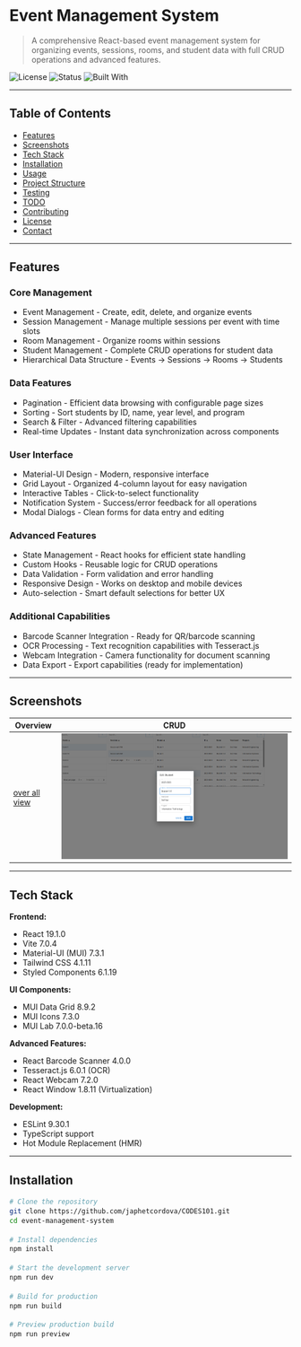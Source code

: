 # Event Management System

> A comprehensive React-based event management system for organizing events, sessions, rooms, and student data with full CRUD operations and advanced features.

![License](https://img.shields.io/badge/license-MIT-blue.svg)
![Status](https://img.shields.io/badge/status-active-brightgreen)
![Built With](https://img.shields.io/badge/built%20with-React%20|%20Vite%20|%20Material-UI-blue)

---

## Table of Contents

- [Features](#features)
- [Screenshots](#screenshots)
- [Tech Stack](#tech-stack)
- [Installation](#installation)
- [Usage](#usage)
- [Project Structure](#project-structure)
- [Testing](#testing)
- [TODO](#todo)
- [Contributing](#contributing)
- [License](#license)
- [Contact](#contact)

---

## Features

### Core Management
- Event Management - Create, edit, delete, and organize events
- Session Management - Manage multiple sessions per event with time slots
- Room Management - Organize rooms within sessions
- Student Management - Complete CRUD operations for student data
- Hierarchical Data Structure - Events → Sessions → Rooms → Students

### Data Features
- Pagination - Efficient data browsing with configurable page sizes
- Sorting - Sort students by ID, name, year level, and program
- Search & Filter - Advanced filtering capabilities
- Real-time Updates - Instant data synchronization across components

### User Interface
- Material-UI Design - Modern, responsive interface
- Grid Layout - Organized 4-column layout for easy navigation
- Interactive Tables - Click-to-select functionality
- Notification System - Success/error feedback for all operations
- Modal Dialogs - Clean forms for data entry and editing

### Advanced Features
- State Management - React hooks for efficient state handling
- Custom Hooks - Reusable logic for CRUD operations
- Data Validation - Form validation and error handling
- Responsive Design - Works on desktop and mobile devices
- Auto-selection - Smart default selections for better UX

### Additional Capabilities
- Barcode Scanner Integration - Ready for QR/barcode scanning
- OCR Processing - Text recognition capabilities with Tesseract.js
- Webcam Integration - Camera functionality for document scanning
- Data Export - Export capabilities (ready for implementation)

---

## Screenshots

| Overview | CRUD |
|-------------------|------------------|
| [over all view](image.png) | ![crud functionality ](image-1.png) |

---

## Tech Stack

**Frontend:**
- React 19.1.0
- Vite 7.0.4
- Material-UI (MUI) 7.3.1
- Tailwind CSS 4.1.11
- Styled Components 6.1.19

**UI Components:**
- MUI Data Grid 8.9.2
- MUI Icons 7.3.0
- MUI Lab 7.0.0-beta.16

**Advanced Features:**
- React Barcode Scanner 4.0.0
- Tesseract.js 6.0.1 (OCR)
- React Webcam 7.2.0
- React Window 1.8.11 (Virtualization)

**Development:**
- ESLint 9.30.1
- TypeScript support
- Hot Module Replacement (HMR)

---

## Installation

```bash
# Clone the repository
git clone https://github.com/japhetcordova/CODES101.git
cd event-management-system

# Install dependencies
npm install

# Start the development server
npm run dev

# Build for production
npm run build

# Preview production build
npm run preview
